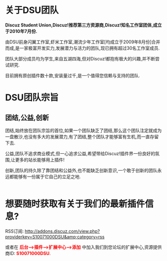 # 关于DSU团队 #

**Discuz Student Union,Discuz!推荐第三方资源商,Discuz!知名工作室团体,成立于2010年7月份.**

由DSU前身闪翼工作室,虾米工作室,潮流少年工作室[均成立于2009年8月份]合并而成,是一家极富开发实力,发展潜力与活力的团队,现已拥有超过30名工作室成员.

团队大部分成员均为学生,来自五湖四海,但对Discuz!都抱有极大的兴趣,并不断尝试研究.

目前拥有原创插件数十款,安装量过千,是一个值得您信赖与支持的团队.

# DSU团队宗旨 #
## 团结,公益,创新 ##

团结,始终放在团队宗旨的首位,如果一个团队缺乏了团结,那么这个团队注定就成为一盘散沙,也没有多大的发展潜力,有了团结,整个团队才能够富有生机,而一直存留下去.<br>

公益,团队不追求商业模式,但一心追求公益,希望带给Discuz!插件界一份良好的氛围,让更多的站长能够用上插件!<br>

创新,团队的持久除了靠团结和公益外,也不能缺乏创新意识,一个敢于创新的团队永远都能够有一份属于它自己的立足之地.<br><br>

<h1>想要随时获取有关于我们的最新插件信息?</h1>

RSS订阅: <a href='http://addons.discuz.com/view.php?providerkey=S10071000DSU&amp;category=rss'><a href='http://addons.discuz.com/view.php?providerkey=S10071000DSU&category=rss'>http://addons.discuz.com/view.php?providerkey=S10071000DSU&amp;category=rss</a></a>

或者在 <font color='red'><b>后台-->插件-->扩展中心-->添加</b></font> 中加入我们到您论坛的扩展中心,资源提供商ID: <font color='red'><b>S10071000DSU</b></font>.